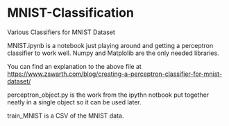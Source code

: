 # MNIST-Classification
Various Classifiers for MNIST Dataset

MNIST.ipynb is a notebook just playing around and getting a perceptron classifier to work well.  Numpy and Matplolib are the only needed libraries.

You can find an explanation to the above file at https://www.zswarth.com/blog/creating-a-perceptron-classifier-for-mnist-dataset/ 

perceptron_object.py is the work from the ipythn notbook put together neatly in a single object so it can be used later.

train_MNIST is a CSV of the MNIST data.
